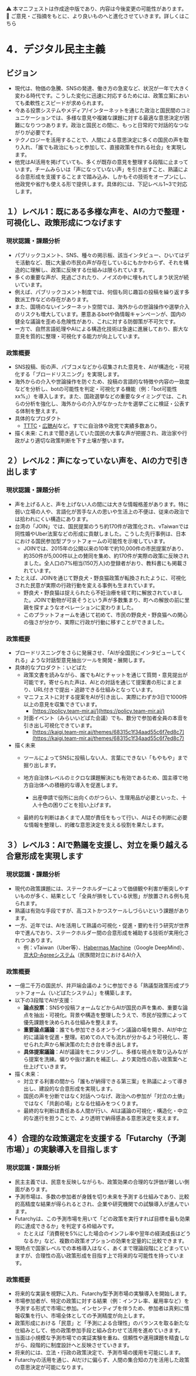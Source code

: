 ⚠️ 本マニフェストは作成途中版であり、内容は今後変更の可能性があります。  
 💬 ご意見・ご指摘をもとに、より良いものへと進化させていきます。詳しくはこちら

# **4．デジタル民主主義**

## **ビジョン**

* 現代は、物価の急騰、SNSの発達、働き方の急変など、状況が一年で大きく変わる時代です。こうした変化に迅速に対応するためには、政策立案においても柔軟性とスピードが求められます。  
* 今ある投票システムやメディア/インターネットを通じた政治と国民間のコミュニケーションでは、多様な意見や複雑な課題に対する最適な意思決定が困難になりつつあります。政治と国民との間に、もっと日常的で対話的なつながりが必要です。  
* テクノロジーを活用することで、人間による意思決定に多くの国民の声を取り入れ、「誰でも政治にもっと参加して、直接政策を作れる社会」を実現します。  
* 他党はAI活用を掲げていても、多くが既存の意見を整理する段階に止まっています。チームみらいは「声になっていない声」を引き出すこと、熟議による合意形成を支援することまで踏み込み、しかもその技術をオープンにし、他政党や省庁も使える形で提供します。具体的には、下記レベル1~3で対応します。

## **１）レベル1：既にある多様な声を、AIの力で整理・可視化し、政策形成につなげます**

### **現状認識・課題分析**

* パブリックコメント、SNS、種々の掲示板、該当インタビュー、ひいてはデモ活動など、既に大量の市民の声が存在しているにもかかわらず、それを構造的に理解し、政策に反映する仕組みは限られています。  
* 多くの重要な声が、見過ごされたり、ノイズの中に埋もれてしまう状況が続いています。  
* 例えば、パブリックコメント制度では、何個も同じ趣旨の投稿を繰り返す多数派工作などの存在があります。
* また、国境のないインターネット空間では、海外からの世論操作や選挙介入のリスクも増大しています。悪意あるbotや偽情報キャンペーンが、国内の健全な議論を歪める危険性があり、これに対する防御策が不可欠です。
* 一方で、自然言語処理やAIによる構造化技術は急速に進展しており、膨大な意見を質的に整理・可視化する能力が向上しています。

### **政策概要**

* SNS投稿、街の声、パブコメなどから収集された意見を、AIが構造化・可視化する「ブロードリスニング」を実現します。  
* 海外からの介入や世論操作を防ぐため、投稿の言語的な特徴や内容の一致度などを分析し、botの可能性を判定・可視化する機能（例：「bot可能性xx%」）を導入します。また、国政選挙などの重要なタイミングでは、これらの分析を強化し、海外からの介入がなかったかを選挙ごとに検証・公表する体制を整えます。
* 具体的なプロダクト  
  * [TTTC](https://github.com/AIObjectives/talk-to-the-city-reports)・[広聴AI](https://github.com/digitaldemocracy2030/kouchou-ai)など。すでに自治体や政党で実績多数あり。  
* 描く未来: これまで聞き逃していた国民の大事な声が把握され、政治家や行政がより適切な政策判断を下す土壌が整います。

## **２）レベル2：声になっていない声を、AIの力で引き出します**

### **現状認識・課題分析**

* 声を上げる人と、声を上げない人の間には大きな情報格差があります。特に弱い立場の人や、言語化が苦手な人の思いや生活上の不便は、従来の政治では拾われにくい構造にあります。  
* 台湾の「JOIN」では、国民提案のうち約170件が政策化され、vTaiwanでは同性婚やUber法案などの形成に貢献しました。こうした先行事例は、日本における国民参加型プラットフォームの可能性を示唆しています。  
  * JOINでは、2015年の公開以来の10年で約10,000件の市民提案があり、約350件が5,000件以上の賛同を集め、約170件が実際の政策に反映されました。全人口の7%相当(150万人)の登録者がおり、教科書にも掲載されています。  
* たとえば、JOINを通じて野良犬・野良猫政策が転換されたように、可視化された民意が実際の行政行動を変える事例も生まれています。  
  * 野良犬・野良猫は捉えられたら不妊治療を経て町に解放されていました。JOINで動物が可哀そうという声が多数集まり、町への解放の前に里親を探すようなオペレーションに変わりました。  
  * このプラットフォームを通じて初めて、市民の野良犬・野良猫への関心の強さが分かり、実際に行政が行動に移すことができました。

### **政策概要**

* ブロードリスニングをさらに発展させ、「AIが全国民にインタビューしてくれる」ような対話型意見抽出ツールを開発・展開します。  
* 具体的なプロダクト：いどばた  
  * 政策文書を読みながら、誰でもAIとチャットを通じて質問・意見提出が可能です。寄せられた声は、AIとの対話を通じて提案書の形にまとまり、URL付きで提出・追跡できる仕組みとなっています。  
  * マニフェストに対する提案をAIが引き出し、実際にわずか3日で1000件以上の意見を収集できています。  
    * [https://policy.team-mir.ai/](https://policy.team-mir.ai/)  
  * 対面イベント（みらいいどばた会議）でも、数分で参加者全員の本音を引き出し可視化できています。  
    * [https://kaigi.team-mir.ai/themes/68315c1f34aad55c6f7ed8c7](https://kaigi.team-mir.ai/themes/68315c1f34aad55c6f7ed8c7)  
* 描く未来  
  * ツールによってSNSに投稿しない人、言葉にできない「もやもや」まで掘り出します。  
  * 地方自治体レベルのミクロな課題解決にも有効であるため、国主導で地方自治体への積極的な導入を促進します。  
    * 出産申請で役所に出向くのがつらい、生理用品が必要といった、十人十色の困りごとを拾い上げます。  

  * 最終的な判断はあくまで人間が責任をもって行い、AIはその判断に必要な情報を整理し、的確な意思決定を支える役割を果たします。

## **３）レベル3：AIで熟議を支援し、対立を乗り越える合意形成を実現します**

### **現状認識・課題分析**

* 現代の政策課題には、ステークホルダーによって価値観や利害が衝突しやすいものが多く、結果として「全員が損をしている状態」が放置される例も見られます。  
* 熟議は有効な手段ですが、高コストかつスケールしづらいという課題があります。  
* 一方、近年では、AIを活用して熟議の可視化・促進・要約を行う研究が世界中で進んでおり、ステークホルダー間の合意形成を補助する技術が実用化されつつあります。  
  * 例：vTaiwan（Uber等）、[Habermas Machine](https://www.science.org/doi/10.1126/science.adq2852)（Google DeepMind）、[京大D-Agreeシステム](https://www.kyoto-u.ac.jp/ja/research-news/2024-04-04-1?utm_source=chatgpt.com)（民族間対立におけるAI介入

### **政策概要**

* 一億二千万の国民が、井戸端会議のように参加できる「熟議型政策形成プラットフォーム（いどばたシステム）」を構築します。  
* 以下の3段階でAIが支援：  
  * **論点投票**：SNSや投稿フォームなどからAIが国民の声を集め、重要な論点を抽出・可視化。背景や構造を整理したうえで、市民が投票によって優先課題を決められる仕組みを整えます。  
  * **重要論点議論**：誰でも参加できるオンライン議論の場を開き、AIが中立的に議論を促進・整理。初めての人でも流れが分かるよう可視化し、寄せられた声から解決策のたたき台を導き出します。  
  * **具体提案議論**：AIが議論をモニタリングし、多様な視点を取り込みながら提案を洗練。偏りや抜け漏れを補正し、より実効性の高い政策案へと仕上げていきます。  
* 描く未来：  
  * 対立する利害の間から「誰もが納得できる第三案」を熟議によって導き出し、建設的な合意形成を実現します。  
  * 国民の声を分断ではなく対話へつなげ、政治への参加が「対立の土俵」ではなく「共創の場」となる仕組みをつくります。  
  * 最終的な判断は責任ある人間が行い、AIは議論の可視化・構造化・中立的な進行を担うことで、より透明で納得感ある意思決定を支えます。

## **４）合理的な政策選定を支援する「Futarchy（予測市場）」の実験導入を目指します**

### **現状認識・課題分析**

* 民主主義では、民意を反映しながらも、政策効果の合理的な評価が難しい側面があります。  
* 予測市場は、多数の参加者が身銭を切り未来を予測する仕組みであり、比較的高精度な結果が得られるとされ、企業や研究機関での試験導入が進んでいます。  
* Futarchyは、この予測市場を用いて「どの政策を実行すれば目標を最も効果的に達成できるか」を判定する枠組みです。  
  * たとえば「消費税を5%にした場合のインフレ率や翌年の経済成長はどうなるか」など、複数の政策オプションの効果を定量的に比較できます。  
* 現時点で国家レベルでの本格導入はなく、あくまで理論段階にとどまっていますが、合理性の高い政策形成を目指す上で将来的な可能性を持っています。

### **政策概要**

* 将来的な実装を視野に入れ、Futarchy型予測市場の実験導入を開始します。  
* 市場参加者が、特定の政策に対する結果（例：インフレ率、雇用率など）を予測する形式で市場に参加。インセンティブを伴うため、参加者は真剣に情報収集を行い、市場全体としての予測精度が向上します。  
* 政策形成における「民意」と「予測による合理性」のバランスを取る新たな仕組みとして、他の政策参加手段と組み合わせて活用を進めていきます。  
* 当面は小規模な予測市場での実証実験を重ね、信頼性や運用課題を精査しながら、段階的に制度設計へと反映させていきます。  
* 将来的には、立法・行政の政策決定で、予測市場の援用を可能にします。  
* Futarchyの活用を通じ、AIだけに偏らず、人間の集合知の力を活用した政策の意思決定が可能になります。


